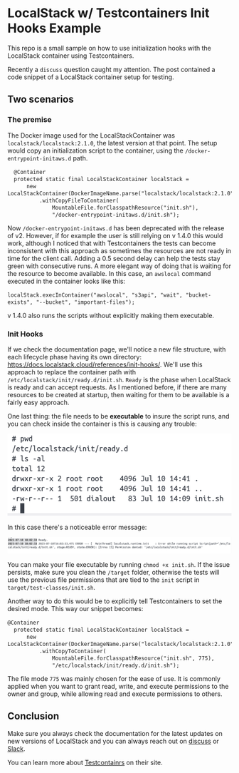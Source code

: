 # LocalStack w/ Testcontainers Init Hooks Example

This repo is a small sample on how to use initialization hooks with the LocalStack container using Testcontainers.

Recently a `discuss` question caught my attention. The post contained a code snippet of a LocalStack container setup for testing.


## Two scenarios

### The premise

The Docker image used for the LocalStackContainer was `localstack/localstack:2.1.0`, the latest version at that point. The setup
would copy an initialization script to the container, using the `/docker-entrypoint-initaws.d` path.

```
  @Container
  protected static final LocalStackContainer localStack =
      new LocalStackContainer(DockerImageName.parse("localstack/localstack:2.1.0"))
          .withCopyFileToContainer(
              MountableFile.forClasspathResource("init.sh"),
              "/docker-entrypoint-initaws.d/init.sh");
```

Now `/docker-entrypoint-initaws.d` has been deprecated with the release of v2. However, if for example the user is still
relying on v 1.4.0 this would work, although I noticed that with Testcontainers the tests can become inconsistent 
with this approach as sometimes the resources are not ready in time for the client call. Adding a 0.5 second delay can help 
the tests stay green with consecutive runs. A more elegant way of doing that is waiting for the resource to become available.
In this case, an `awslocal` command executed in the container looks like this:

```
localStack.execInContainer("awslocal", "s3api", "wait", "bucket-exists", "--bucket", "important-files");
```

v 1.4.0 also runs the scripts without explicitly making them executable. 

### Init Hooks

If we check the documentation page, we'll notice a new file structure, with each lifecycle phase having its own directory:
https://docs.localstack.cloud/references/init-hooks/. 
We'll use this approach to replace the container path with `/etc/localstack/init/ready.d/init.sh`. `Ready` is the phase
when LocalStack is ready and can accept requests. As I mentioned before, if there are many resources to be created at startup, 
then waiting for them to be available is a fairly easy approach.

One last thing: the file needs to be **executable** to insure the script runs, and you can check inside the container is this 
is causing any trouble:

![image](img/not-exec.png)

In this case there's a noticeable error message:

![image](img/permission-denied.png)

You can make your file executable by running `chmod +x init.sh`. If the issue persists, make sure you clean the
`/target` folder, otherwise the tests will use the previous file permissions that are tied to the `init` script in 
`target/test-classes/init.sh`.

Another way to do this would be to explicitly tell Testcontainers to set the desired mode.
This way our snippet becomes:

```
@Container
  protected static final LocalStackContainer localStack =
      new LocalStackContainer(DockerImageName.parse("localstack/localstack:2.1.0"))
          .withCopyToContainer(
              MountableFile.forClasspathResource("init.sh", 775),
              "/etc/localstack/init/ready.d/init.sh");
```

The file mode `775` was mainly chosen for the ease of use. It is commonly applied when you want to grant read, write, and execute permissions to the owner and group,
while allowing read and execute permissions to others. 

## Conclusion

Make sure you always check the documentation for the latest updates on new versions of LocalStack and you can always reach out on
[discuss](https://discuss.localstack.cloud/) or [Slack](https://localstack-community.slack.com).

You can learn more about [Testcontainrs](https://java.testcontainers.org/) on their site.
